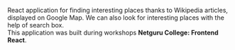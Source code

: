 React application for finding interesting places thanks to Wikipedia articles, displayed on Google Map. We can also look for interesting places with the help of search box.  
This application was built during workshops **Netguru College: Frontend React**.
